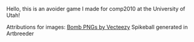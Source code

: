 Hello, this is an avoider game I made for comp2010 at the University of Utah!

Attributions for images:
<a href="https://www.vecteezy.com/free-png/bomb">Bomb PNGs by Vecteezy</a>
Spikeball generated in Artbreeder
